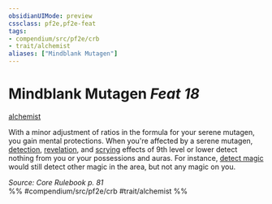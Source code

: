 ```yaml
---
obsidianUIMode: preview
cssclass: pf2e,pf2e-feat
tags:
- compendium/src/pf2e/crb
- trait/alchemist
aliases: ["Mindblank Mutagen"]
---
```

# Mindblank Mutagen  *Feat 18*  
[alchemist](rules/traits/alchemist.md "Alchemist Class Trait")  


With a minor adjustment of ratios in the formula for your serene mutagen, you gain mental protections. When you're affected by a serene mutagen, [detection](rules/traits/detection.md "Detection Effect Trait"), [revelation](rules/traits/revelation.md "Revelation Effect Trait"), and [scrying](rules/traits/scrying.md "Scrying Effect Trait") effects of 9th level or lower detect nothing from you or your possessions and auras. For instance, [detect magic](compendium/spells/detect-magic.md) would still detect other magic in the area, but not any magic on you.

*Source: Core Rulebook p. 81*  
%% #compendium/src/pf2e/crb #trait/alchemist %%